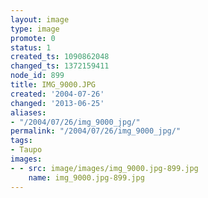 ```yaml
---
layout: image
type: image
promote: 0
status: 1
created_ts: 1090862048
changed_ts: 1372159411
node_id: 899
title: IMG_9000.JPG
created: '2004-07-26'
changed: '2013-06-25'
aliases:
- "/2004/07/26/img_9000_jpg/"
permalink: "/2004/07/26/img_9000_jpg/"
tags:
- Taupo
images:
- - src: image/images/img_9000.jpg-899.jpg
    name: img_9000.jpg-899.jpg
---
```


